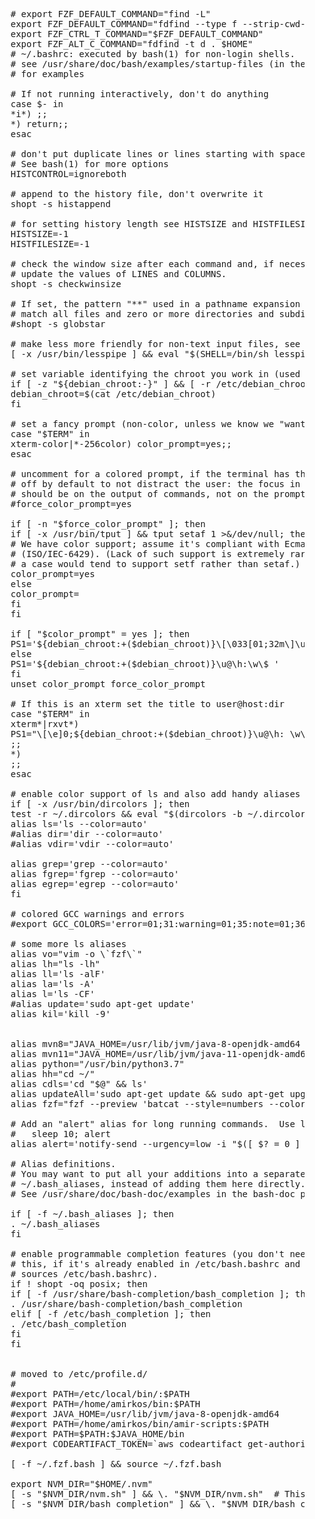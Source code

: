 <pre>
    # export FZF_DEFAULT_COMMAND="find -L"
    export FZF_DEFAULT_COMMAND="fdfind --type f --strip-cwd-prefix --hidden --follow --exclude .git"
    export FZF_CTRL_T_COMMAND="$FZF_DEFAULT_COMMAND"
    export FZF_ALT_C_COMMAND="fdfind -t d . $HOME"
    # ~/.bashrc: executed by bash(1) for non-login shells.
    # see /usr/share/doc/bash/examples/startup-files (in the package bash-doc)
    # for examples
    
    # If not running interactively, don't do anything
    case $- in
    *i*) ;;
    *) return;;
    esac
    
    # don't put duplicate lines or lines starting with space in the history.
    # See bash(1) for more options
    HISTCONTROL=ignoreboth
    
    # append to the history file, don't overwrite it
    shopt -s histappend
    
    # for setting history length see HISTSIZE and HISTFILESIZE in bash(1)
    HISTSIZE=-1
    HISTFILESIZE=-1
    
    # check the window size after each command and, if necessary,
    # update the values of LINES and COLUMNS.
    shopt -s checkwinsize
    
    # If set, the pattern "**" used in a pathname expansion context will
    # match all files and zero or more directories and subdirectories.
    #shopt -s globstar
    
    # make less more friendly for non-text input files, see lesspipe(1)
    [ -x /usr/bin/lesspipe ] && eval "$(SHELL=/bin/sh lesspipe)"
    
    # set variable identifying the chroot you work in (used in the prompt below)
    if [ -z "${debian_chroot:-}" ] && [ -r /etc/debian_chroot ]; then
    debian_chroot=$(cat /etc/debian_chroot)
    fi
    
    # set a fancy prompt (non-color, unless we know we "want" color)
    case "$TERM" in
    xterm-color|*-256color) color_prompt=yes;;
    esac
    
    # uncomment for a colored prompt, if the terminal has the capability; turned
    # off by default to not distract the user: the focus in a terminal window
    # should be on the output of commands, not on the prompt
    #force_color_prompt=yes
    
    if [ -n "$force_color_prompt" ]; then
    if [ -x /usr/bin/tput ] && tput setaf 1 >&/dev/null; then
    # We have color support; assume it's compliant with Ecma-48
    # (ISO/IEC-6429). (Lack of such support is extremely rare, and such
    # a case would tend to support setf rather than setaf.)
    color_prompt=yes
    else
    color_prompt=
    fi
    fi
    
    if [ "$color_prompt" = yes ]; then
    PS1='${debian_chroot:+($debian_chroot)}\[\033[01;32m\]\u@\h\[\033[00m\]:\[\033[01;34m\]\w\[\033[00m\]\$ '
    else
    PS1='${debian_chroot:+($debian_chroot)}\u@\h:\w\$ '
    fi
    unset color_prompt force_color_prompt
    
    # If this is an xterm set the title to user@host:dir
    case "$TERM" in
    xterm*|rxvt*)
    PS1="\[\e]0;${debian_chroot:+($debian_chroot)}\u@\h: \w\a\]$PS1"
    ;;
    *)
    ;;
    esac
    
    # enable color support of ls and also add handy aliases
    if [ -x /usr/bin/dircolors ]; then
    test -r ~/.dircolors && eval "$(dircolors -b ~/.dircolors)" || eval "$(dircolors -b)"
    alias ls='ls --color=auto'
    #alias dir='dir --color=auto'
    #alias vdir='vdir --color=auto'
    
    alias grep='grep --color=auto'
    alias fgrep='fgrep --color=auto'
    alias egrep='egrep --color=auto'
    fi
    
    # colored GCC warnings and errors
    #export GCC_COLORS='error=01;31:warning=01;35:note=01;36:caret=01;32:locus=01:quote=01'
    
    # some more ls aliases
    alias vo="vim -o \`fzf\`"
    alias lh="ls -lh"
    alias ll='ls -alF'
    alias la='ls -A'
    alias l='ls -CF'
    #alias update='sudo apt-get update'
    alias kil='kill -9'
    
    
    alias mvn8="JAVA_HOME=/usr/lib/jvm/java-8-openjdk-amd64 && mvn"
    alias mvn11="JAVA_HOME=/usr/lib/jvm/java-11-openjdk-amd64 && mvn"
    alias python="/usr/bin/python3.7"
    alias hh="cd ~/" 
    alias cdls='cd "$@" && ls'
    alias updateAll='sudo apt-get update && sudo apt-get upgrade && sudo apt-get dist-upgrade'
    alias fzf="fzf --preview 'batcat --style=numbers --color=always --line-range :500 {}'"
    
    # Add an "alert" alias for long running commands.  Use like so:
    #   sleep 10; alert
    alias alert='notify-send --urgency=low -i "$([ $? = 0 ] && echo terminal || echo error)" "$(history|tail -n1|sed -e '\''s/^\s*[0-9]\+\s*//;s/[;&|]\s*alert$//'\'')"'
    
    # Alias definitions.
    # You may want to put all your additions into a separate file like
    # ~/.bash_aliases, instead of adding them here directly.
    # See /usr/share/doc/bash-doc/examples in the bash-doc package.
    
    if [ -f ~/.bash_aliases ]; then
    . ~/.bash_aliases
    fi
    
    # enable programmable completion features (you don't need to enable
    # this, if it's already enabled in /etc/bash.bashrc and /etc/profile
    # sources /etc/bash.bashrc).
    if ! shopt -oq posix; then
    if [ -f /usr/share/bash-completion/bash_completion ]; then
    . /usr/share/bash-completion/bash_completion
    elif [ -f /etc/bash_completion ]; then
    . /etc/bash_completion
    fi
    fi
    
    
    # moved to /etc/profile.d/
    #
    #export PATH=/etc/local/bin/:$PATH
    #export PATH=/home/amirkos/bin:$PATH
    #export JAVA_HOME=/usr/lib/jvm/java-8-openjdk-amd64
    #export PATH=/home/amirkos/bin/amir-scripts:$PATH
    #export PATH=$PATH:$JAVA_HOME/bin
    #export CODEARTIFACT_TOKEN=`aws codeartifact get-authorization-token --domain pravila --domain-owner 867459752380 --query authorizationToken --output text`
    
    [ -f ~/.fzf.bash ] && source ~/.fzf.bash
    
    export NVM_DIR="$HOME/.nvm"
    [ -s "$NVM_DIR/nvm.sh" ] && \. "$NVM_DIR/nvm.sh"  # This loads nvm
    [ -s "$NVM_DIR/bash_completion" ] && \. "$NVM_DIR/bash_completion"  # This loads nvm bash_completion
</pre>
